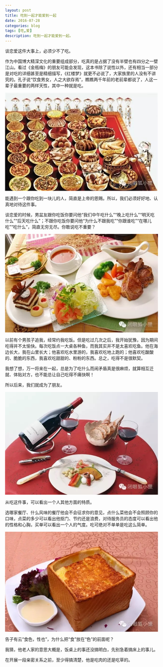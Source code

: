 ```yaml
---
layout: post
title: 吃到一起才能爱到一起
date: 2016-07-28
categories: blog
tags: [吃,爱]
description: 吃到一起才能爱到一起。
---
```


谈恋爱这件大事上，必须少不了吃。
 
作为中国博大精深文化的重要组成部分，吃真的是占据了没有半壁也有四分之一壁江山。看过《金瓶梅》的朋友可能会发现，这本书除了说性以外，还有相当一部分是对吃的详细甚至是精细描写，《红楼梦》就更不必说了，大家族里的人没有不讲究的。孔子说“饮食男女，人之大欲存焉”，瞧瞧两千年前的老前辈都说了，人这一辈子最重要的两样天性，其中一种就是吃。

<center>
    <p><img src="/img/食物.jpg" align="center"></p>
</center>

能遇到一个跟你吃到一块儿的人，简直是上帝的恩赐。所以，我们必须好好地、认真地对待这件事。
 
谈恋爱的时候，男盆友跟你吃饭你要问他“我们中午吃什么”“晚上吃什么”“明天吃什么”“后天吃什么”；不跟你吃饭你要问他“为什么不跟我吃”“你跟谁吃”“在哪儿吃”“吃什么”，简直无穷无尽。你敢说吃不重要？

<center>
    <p><img src="/img/食物2.jpg" align="center"></p>
</center>

以前有个男孩子追我，经常约我吃饭。但是吃过几次之后，我开始犹豫，因为期间吃得并不太愉快。每次吃饭点一大桌各种鱼，而我其实并不是太喜欢吃鱼。他在海边长大，我在山里长大；他喜欢吃水里游的，我喜欢吃地上跑的；他喜欢吃酸酸的、脆脆的东西，我喜欢吃甜甜的、粉粉的东西。总之，吃得不是很默契。

我想了想，万一将来在一起，总是为了吃什么而闹矛盾真是很麻烦，就算相互迁就、体贴对方，也不能总让自己吃得不痛快啊！

所以后来，我们就成为了朋友。

<center>
    <p><img src="/img/食物3.jpg" align="center"></p>
</center>

从吃这件事，可以看出一个人其他方面的特质。

选哪家餐厅、什么风味的餐厅他会不会征求你的意见，点什么菜他会不会照顾你的口味，点菜的多少可以看出他抠门、节约还是浪费，对待服务员的态度可以看出他的性格和心胸，买单可以看出一个人的气度。吃可绝对不单单是吃这么简单。

<center>
    <p><img src="/img/食物4.jpg" align="center"></p>
</center>

告子有云“食色，性也”，为什么把“食”放在“色”的前面呢？

我猜，他老人家的意思大概是，饭桌上的事还没搞明白，先别急着搞床上的事儿。

在开展一段亲密关系之前，至少得搞清楚，他是吃肉的还是吃草的。
